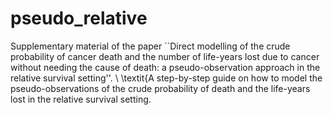 # pseudo_relative
Supplementary material of the paper ``Direct modelling of the crude probability of cancer death and the number of life-years lost due to cancer without needing the cause of death: a pseudo-observation approach in the relative survival setting''. \\ \textit{A step-by-step guide on how to model the pseudo-observations of the crude probability of death and the life-years lost in the relative survival setting.
